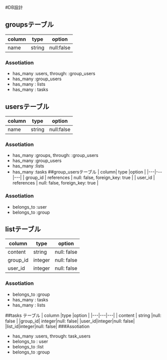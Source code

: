 #DB設計

## groupsテーブル
| column | type  | option  |
|---|---|---|
|  name |  string |  null:false |
### Assotiation
- has_many :users, through: :group_users
- has_many :group_users
- has_many : lists
- has_many : tasks

## usersテーブル
|  column | type  | option  |
|---|---|---|
| name  |string  | null:false  |
### Assotiation
- has_many :groups, through: :group_users
- has_many :group_users
- has_many :lists
- has_many :tasks
##group_usersテーブル
|   column| type  |option   |
|---|---|---|
| group_id  |  references |  null: false, foreign_key: true  |
| user_id  | references  |  null: false, foreign_key: true |
### Assotiation
- belongs_to :user 
- belongs_to :group
## listテーブル
|  column | type  |option   |
|---|---|---|
|  content|  string | null: false  |
|group_id|integer|null: false|
|user_id|integer|null: false|
### Assotiation
- belongs_to :group
- has_many : tasks
- has_many : lists

##tasks テーブル
|   column |type   |option  |
|---|---|---|
| content |  string |null: false   |
|group_id| integer|null: false|
|user_id|integer|null: false|
|list_id|integer|null: false|
###Assotiation
- has_many :users, through: task_users
- belongs_to : user
- belongs_to :list 
- belongs_to :group